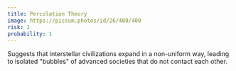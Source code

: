 ```yaml
---
title: Percolation Theory
image: https://picsum.photos/id/26/400/400
risk: 1
probability: 1
---
```


Suggests that interstellar civilizations expand in a non-uniform way, leading to isolated "bubbles" of advanced societies that do not contact each other.
